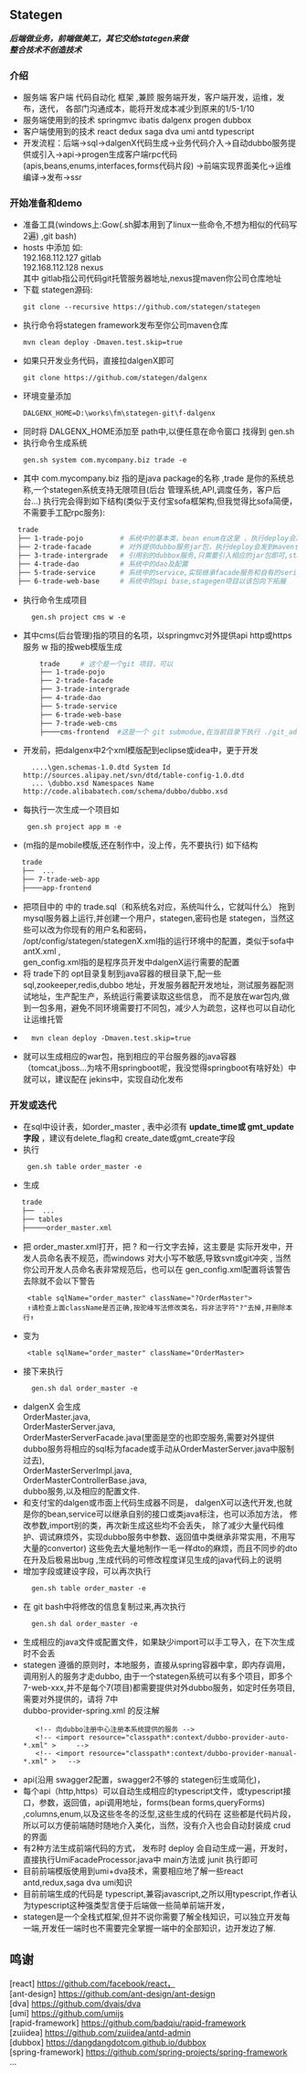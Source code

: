 ## Stategen 
  ***后端做业务，前端做美工，其它交给stategen来做***   
  ***整合技术不创造技术***
### 介绍
  * 服务端 客户端 代码自动化 框架 ,兼顾 服务端开发，客户端开发，运维，发布，迭代，
  各部门沟通成本，能将开发成本减少到原来的1/5-1/10
  * 服务端使用到的技术 springmvc ibatis dalgenx progen dubbox
  * 客户端使用到的技术 react dedux saga dva umi antd typescript
  * 开发流程：后端-&gt;sql-&gt;dalgenX代码生成-&gt;业务代码介入-&gt;自动dubbo服务提供或引入-&gt;api-&gt;progen生成客户端rpc代码(apis,beans,enums,interfaces,forms代码片段)
  -&gt;前端实现界面美化-&gt;运维编译-&gt;发布->ssr
  
### 开始准备和demo
  * 准备工具(windows上:Gow(.sh脚本用到了linux一些命令,不想为相似的代码写2遍) ,git bash)
  * hosts 中添加 如:   
              192.168.112.127 gitlab  
              192.168.112.128 nexus  
              其中 gitlab指公司代码git托管服务器地址,nexus提maven你公司仓库地址
  * 下载 stategen源码: 
     ```
     git clone --recursive https://github.com/stategen/stategen
 
  *  执行命令将stategen framework发布至你公司maven仓库  
     ````
     mvn clean deploy -Dmaven.test.skip=true
  *  如果只开发业务代码，直接拉dalgenX即可
     ```
     git clone https://github.com/stategen/dalgenx  
  *  环境变量添加 
     ````
     DALGENX_HOME=D:\works\fm\stategen-git\f-dalgenx
  *  同时将 DALGENX_HOME添加至 path中,以便任意在命令窗口 找得到 gen.sh
  *  执行命令生成系统 
     ```
     gen.sh system com.mycompany.biz trade -e 
  *  其中 com.mycompany.biz 指的是java package的名称 ,trade 是你的系统总称,一个stategen系统支持无限项目(后台
     管理系统,API,调度任务，客户后台...)
     执行完会得到如下结构(类似于支付宝sofa框架构,但我觉得比sofa简便，不需要手工配rpc服务):
  ```bash
    trade
    ├── 1-trade-pojo         # 系统中的基本类，bean enum在这里 ，执行deploy会发到maven仓库中
    ├── 2-trade-facade       # 对外提供dubbo服务jar包，执行deploy会发到maven仓库中
    ├── 3-trade-intergrade   # 引用别的dubbox服务,只需要引入相应的jar包即可,stategen对dubbo服务是自适应的,不需要写调用代码。执行deloy时该包及以下包均不会发布到maven仓库
    ├── 4-trade-dao          # 系统中的dao及配置
    ├── 5-trade-service      # 系统中的service,实现继承facade服务和自有的serivce 
    ├── 6-trade-web-base     # 系统中的api base,stagegen项目以该包向下拓展
  ```  
* 执行命令生成项目
  ```
    gen.sh project cms w -e 
* 其中cms(后台管理)指的项目的名项，以springmvc对外提供api http或https服务 w 指的按web模版生成
    
  ```bash
      trade     # 这个是一个git 项目，可以
      ├── 1-trade-pojo         
      ├── 2-trade-facade       
      ├── 3-trade-intergrade   
      ├── 4-trade-dao          
      ├── 5-trade-service      
      ├── 6-trade-web-base     
      ├── 7-trade-web-cms
      ├────cms-frontend  #这是一个 git submodue,在当前目录下执行 ./git_add_to_parent_as_sub.sh 也可手动添加至trade-git中,如需发布让服端单独开发 需置gitlab地址,只前端开始直接拉这个git地址就可以
* 开发前，把dalgenx中2个xml模版配到eclipse或idea中，更于开发
  ```
    ....\gen.schemas-1.0.dtd System Id http://sources.alipay.net/svn/dtd/table-config-1.0.dtd
    ... \dubbo.xsd Namespaces Name http://code.alibabatech.com/schema/dubbo/dubbo.xsd
  
* 每执行一次生成一个项目如
  ```
   gen.sh project app m -e  
*  (m指的是mobile模版,还在制作中，没上传，先不要执行) 如下结构
  ```bash
     trade   
     ├──  ...
     ├── 7-trade-web-app
     ├────app-frontend
  ``` 
 * 把项目中的 中的 trade.sql（和系统名对应，系统叫什么，它就叫什么） 拖到mysql服务器上运行,并创建一个用户，stategen,密码也是 stategen，当然这些可以改为你现有的用户名和密码，  
    /opt/config/stategen/stategenX.xml指的运行环境中的配置，类似于sofa中antX.xml ,    
    gen_config.xml指的是程序员开发中dalgenX运行需要的配置
 * 将 trade下的 opt目录复制到java容器的根目录下,配一些sql,zookeeper,redis,dubbo 地址，开发服务器配开发地址，测试服务器配测试地址，生产配生产，系统运行需要读取这些信息，
   而不是放在war包内,做到一包多用，避免不同环境需要打不同包，减少人为疏忽，这样也可以自动化让运维托管
 * 
   ```
     mvn clean deploy -Dmaven.test.skip=true 
 *  就可以生成相应的war包，拖到相应的平台服务器的java容器（tomcat,jboss...为啥不用springboot呢，我没觉得springboot有啥好处）中就可以，建议配在 jekins中，实现自动化发布  
### 开发或迭代
 * 在sql中设计表，如order_master , 表中必须有 **update_time或 gmt_update字段** ，建议有delete_flag和 create_date或gmt_create字段
 * 执行 
   ```
    gen.sh table order_master -e 
 *  生成 
   ```bash
      trade   
      ├──  ...
      ├── tables
      ├─────order_master.xml
   ``` 
  * 把 order_master.xml打开，把 ? 和一行文字去掉，这主要是 实际开发中，开发人员命名表不规范，而windows 对大小写不敏感,导致svn或git冲突 ,
     当然你公司开发人员命名表非常规范后，也可以在 gen_config.xml配置将该警告去除就不会以下警告  
     ```
      <table sqlName="order_master" className="?OrderMaster">  
      ↑请检查上面className是否正确,按驼峰写法修改类名，将非法字符"?"去掉,并删除本行↑  
     ``` 
  *  变为   
     ```
      <table sqlName="order_master" className="OrderMaster>  
  * 接下来执行 
    ``` 
      gen.sh dal order_master -e  
  * dalgenX 会生成   
      OrderMaster.java,   
      OrderMasterServer.java,   
      OrderMasterServerFacade.java(里面是空的也即空服务,需要对外提供dubbo服务将相应的sql标为facade或手动从OrderMasterServer.java中服制过去),   
      OrderMasterServerImpl.java,    
      OrderMasterControllerBase.java,    
      dubbo服务,以及相应的配置文件.    
  * 和支付宝的dalgen或市面上代码生成器不同是， dalgenX可以迭代开发,也就是你的bean,service可以继承自别的接口或类java标注，也可以添加方法，
    修改参数,import别的类，再次新生成这些均不会丢失，
    除了减少大量代码维护、调试麻烦外，实现dubbo服务中参数、返回值中类继承非常实用，不用写大量的convertor)
    这些免去大量地制作一毛一样dto的麻烦，而且不同步的dto在升及后极易出bug ,生成代码的可修改程度详见生成的java代码上的说明
  * 增加字段或建设字段，可以再次执行 
    ``` 
      gen.sh table order_master -e
  * 在 git bash中将修改的信息复制过来,再次执行 
    ``` 
      gen.sh dal order_master -e 
  * 生成相应的java文件或配置文件，如果缺少import可以手工导入，在下次生成时不会丢 
  * stategen 遵循的原则时，本地服务，直接从spring容器中拿，即内存调用，调用别人的服务才走dubbo,
    由于一个stategen系统可以有多个项目，即多个 7-web-xxx,并不是每个7(项目)都需要提供对外dubbo服务，如定时任务项目,需要对外提供的，请将 7中   
     dubbo-provider-spring.xml 的反注解  
     ```
        <!-- 向dubbo注册中心注册本系统提供的服务 -->     
        <!-- <import resource="classpath*:context/dubbo-provider-auto-*.xml" >     -->   
        <!-- <import resource="classpath*:context/dubbo-provider-manual-*.xml" >   -->    
  * api(沿用 swagger2配置，swagger2不够的 stategen衍生或简化)，
  * 每个api（http,https）可以自动生成相应的typescript文件，或typescript接口，参数，返回值，api调用地址，forms(bean forms,queryForms) ,columns,enum,以及这些冬冬的泛型,这些生成的代码在
    这些都是代码片段，所以可以方便前端随时随地介入美化，当然，没有介入也会自动封装成 crud的界面
  * 有2种方法生成前端代码的方式， 发布时 deploy 会自动生成一遍，开发时，直接执行UmiFacadeProcessor.java中 main方法或 junit 执行即可
  * 目前前端模版使用到umi+dva技术，需要相应地了解一些react antd,redux,saga dva umi知识
  * 目前前端生成的代码是 typescript,兼容javascript,之所以用typescript,作者认为typescript这种强类型言便于后端做一些简单前端开发，
  * stategen是一个全栈式框架,但并不说你需要了解全栈知识，可以独立开发每一端,开发任一端时也不需要完全掌握一端中的全部知识，边开发边了解.
          
  ## 鸣谢
   [react] https://github.com/facebook/react，   
   [ant-design] https://github.com/ant-design/ant-design   
   [dva] https://github.com/dvajs/dva   
   [umi] https://github.com/umijs   
   [rapid-framework] https://github.com/badqiu/rapid-framework    
   [zuiidea] https://github.com/zuiidea/antd-admin   
   [dubbox] https://dangdangdotcom.github.io/dubbox   
   [spring-framework] https://github.com/spring-projects/spring-framework   
   ...
